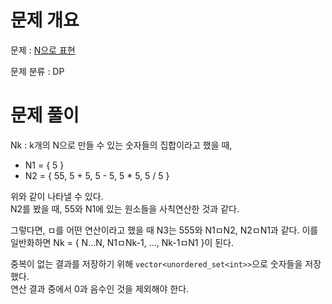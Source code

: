 # 문제 개요

문제 : [N으로 표현](https://school.programmers.co.kr/learn/courses/30/lessons/42895)

문제 분류 : DP

# 문제 풀이

Nk : k개의 N으로 만들 수 있는 숫자들의 집합이라고 했을 때,  
- N1 = { 5 }
- N2 = { 55, 5 + 5, 5 - 5, 5 * 5, 5 / 5 }

위와 같이 나타낼 수 있다.  
N2를 봤을 때, 55와 N1에 있는 원소들을 사칙연산한 것과 같다.  

그렇다면, ㅁ를 어떤 연산이라고 했을 때 N3는 555와 N1ㅁN2, N2ㅁN1과 같다.
이를 일반화하면 Nk = { N...N, N1ㅁNk-1, ..., Nk-1ㅁN1 }이 된다.  

중복이 없는 결과를 저장하기 위해 `vector<unordered_set<int>>`으로 숫자들을 저장했다.  
연산 결과 중에서 0과 음수인 것을 제외해야 한다.

